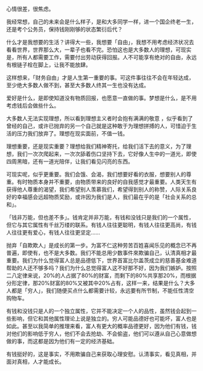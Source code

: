 心情很差，很焦虑。 

我经常想，自己的未来会是什么样子，是和大多同学一样，进一个国企终老一生，还是考个公务员，保持钱刚刚够的状态繁衍后代？

什么才是我想要的生活？讲得大一些，我想要「自由」，我想不用考虑经济状况去看看世界，世界那么大，一辈子也看不完。恐怕这也是大多数人的理想，可现实是，所有人都需要工作，需要付出劳动获得回报。人不可能享有绝对的自由，永远有根链子栓在脚上，让我不能放肆。 </p><p>这样想来，「财务自由」才是人生第一重要的事。可这件事往往不会在年轻达成，至少绝大多数人做不到，甚至大多数人终其一生也没有达成。 
</p><p>爱好是什么，是即使知道没有物质回报，也愿意一直做的事。梦想是什么，是不用考虑钱后会做些什么。 
</p><p>大多数人无法实现理想，所以看到理想主义者时会抱有满满的敬意 ，似乎看到了曾经的自己，或许已抛弃的另一个自己就是这种敢于为理想拼搏的人，可惜迫于生活的压力我们放弃了。理想在现实面前，不值一钱。 
</p><p>理想重要，还是现实重要？理想给我们精神寄托，给我们活下去的意义，为了理想，我们一次次爬起来，一次次舔着伤口坚持下去，它好像人生中的一道光，即使四周黑暗，还有一道光陪伴，让我们看见闪亮的东西。 
</p><p>可现实呢，似乎更重要。我们会饿、会渴，我们想要好看的衣服，想要别人的尊重。有时物质本身并不重要，由物质带来的良好的自我感觉才最重要。人类天生有获得他人尊重的渴望，我们希望别人羡慕我们，希望得到别人的称赞，人际关系良好的幸福感会远超物质奖励，或许因为我们是人，我们最在乎的是「社会关系的总和」。 
</p><p>「钱非万能，但也差不多」。钱肯定并非万能，有钱和没钱只是我们的一个属性，但它与其它属性有千丝万缕的联系。有钱人往往更聪明，有钱人往往更高尚，有钱人往往更有爱心，有钱人往往更坚定…… 
</p><p>抛弃「自欺欺人」是成长的第一步。为富不仁这种劳苦百姓喜闻乐见的概念已不再普遍，即使有，也不是大多数。我们不能总用少数事件來欺骗自己，认清真相才最重要。我们为什么觉得富人总是品德低下，世界首富比尔盖茨成立的慈善基金难道帮助的人还不够多吗？我们为什么总觉得富人这不好那不好，因为我们嫉妒。按照二八定律来说，20%的人占据了80%的财富，而剩下的80%共享那20%，而根据分形定律，那20%财富的80%又被其中20%占有，这样一来，结果是什么？大多人都是「穷人」，我们随便买点什么都需要计较，永远要有所节制，不能任性清空购物车。 
</p><p>有钱和没钱只是人的一个独立属性，它并不能决定一个人的品性，虽然钱会起到一些影响，但它和其他属性理论上说是独立的。穷人可能品德好也可能坏，富人也是如此。甚至以我简单的推理来看，富人有更大的概率品德更好，因为他们有钱，钱对他们的影响低于穷人，他们不会去抢劫、不会偷盗，他们可以遵从自己心意做想做的事，而这都是因为他们有一定的经济基础。 
</p><p>有钱挺好的，这是事实，不用欺骗自己来获取心理安慰。认清事实，看见真相，并面对真相，人才能成长。<br></p>
